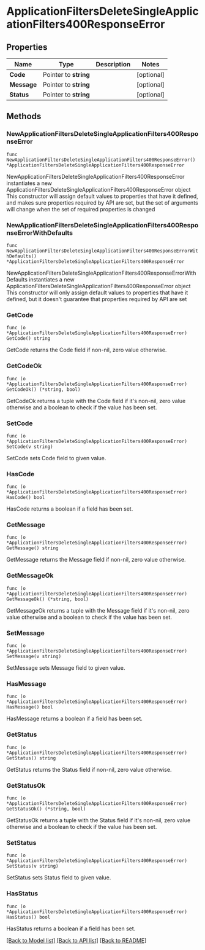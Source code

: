# ApplicationFiltersDeleteSingleApplicationFilters400ResponseError

## Properties

Name | Type | Description | Notes
------------ | ------------- | ------------- | -------------
**Code** | Pointer to **string** |  | [optional] 
**Message** | Pointer to **string** |  | [optional] 
**Status** | Pointer to **string** |  | [optional] 

## Methods

### NewApplicationFiltersDeleteSingleApplicationFilters400ResponseError

`func NewApplicationFiltersDeleteSingleApplicationFilters400ResponseError() *ApplicationFiltersDeleteSingleApplicationFilters400ResponseError`

NewApplicationFiltersDeleteSingleApplicationFilters400ResponseError instantiates a new ApplicationFiltersDeleteSingleApplicationFilters400ResponseError object
This constructor will assign default values to properties that have it defined,
and makes sure properties required by API are set, but the set of arguments
will change when the set of required properties is changed

### NewApplicationFiltersDeleteSingleApplicationFilters400ResponseErrorWithDefaults

`func NewApplicationFiltersDeleteSingleApplicationFilters400ResponseErrorWithDefaults() *ApplicationFiltersDeleteSingleApplicationFilters400ResponseError`

NewApplicationFiltersDeleteSingleApplicationFilters400ResponseErrorWithDefaults instantiates a new ApplicationFiltersDeleteSingleApplicationFilters400ResponseError object
This constructor will only assign default values to properties that have it defined,
but it doesn't guarantee that properties required by API are set

### GetCode

`func (o *ApplicationFiltersDeleteSingleApplicationFilters400ResponseError) GetCode() string`

GetCode returns the Code field if non-nil, zero value otherwise.

### GetCodeOk

`func (o *ApplicationFiltersDeleteSingleApplicationFilters400ResponseError) GetCodeOk() (*string, bool)`

GetCodeOk returns a tuple with the Code field if it's non-nil, zero value otherwise
and a boolean to check if the value has been set.

### SetCode

`func (o *ApplicationFiltersDeleteSingleApplicationFilters400ResponseError) SetCode(v string)`

SetCode sets Code field to given value.

### HasCode

`func (o *ApplicationFiltersDeleteSingleApplicationFilters400ResponseError) HasCode() bool`

HasCode returns a boolean if a field has been set.

### GetMessage

`func (o *ApplicationFiltersDeleteSingleApplicationFilters400ResponseError) GetMessage() string`

GetMessage returns the Message field if non-nil, zero value otherwise.

### GetMessageOk

`func (o *ApplicationFiltersDeleteSingleApplicationFilters400ResponseError) GetMessageOk() (*string, bool)`

GetMessageOk returns a tuple with the Message field if it's non-nil, zero value otherwise
and a boolean to check if the value has been set.

### SetMessage

`func (o *ApplicationFiltersDeleteSingleApplicationFilters400ResponseError) SetMessage(v string)`

SetMessage sets Message field to given value.

### HasMessage

`func (o *ApplicationFiltersDeleteSingleApplicationFilters400ResponseError) HasMessage() bool`

HasMessage returns a boolean if a field has been set.

### GetStatus

`func (o *ApplicationFiltersDeleteSingleApplicationFilters400ResponseError) GetStatus() string`

GetStatus returns the Status field if non-nil, zero value otherwise.

### GetStatusOk

`func (o *ApplicationFiltersDeleteSingleApplicationFilters400ResponseError) GetStatusOk() (*string, bool)`

GetStatusOk returns a tuple with the Status field if it's non-nil, zero value otherwise
and a boolean to check if the value has been set.

### SetStatus

`func (o *ApplicationFiltersDeleteSingleApplicationFilters400ResponseError) SetStatus(v string)`

SetStatus sets Status field to given value.

### HasStatus

`func (o *ApplicationFiltersDeleteSingleApplicationFilters400ResponseError) HasStatus() bool`

HasStatus returns a boolean if a field has been set.


[[Back to Model list]](../README.md#documentation-for-models) [[Back to API list]](../README.md#documentation-for-api-endpoints) [[Back to README]](../README.md)


